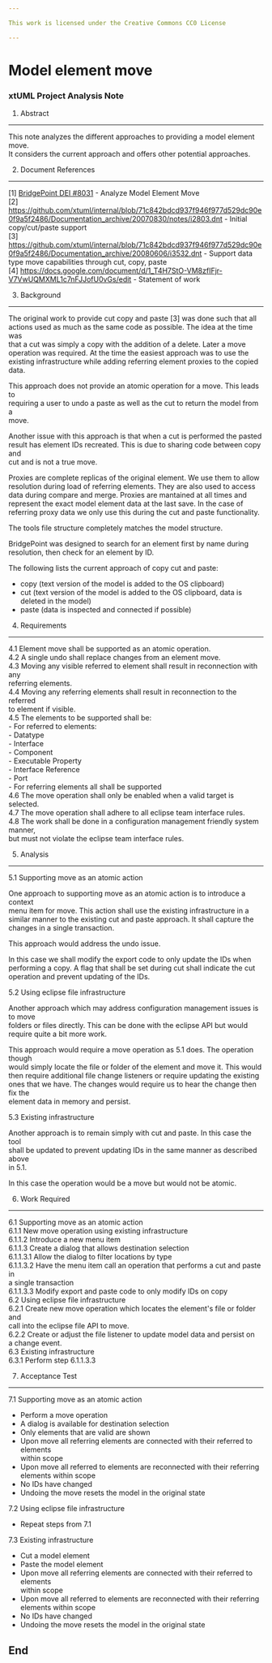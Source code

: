 ```yaml
---

This work is licensed under the Creative Commons CC0 License

---
```


# Model element move
### xtUML Project Analysis Note

1. Abstract   
-----------   
This note analyzes the different approaches to providing a model element move.   
It considers the current approach and offers other potential approaches.

2. Document References     
----------------------   
[1] [BridgePoint DEI #8031](https://support.onefact.net/redmine/issues/8031) - Analyze Model Element Move    
[2] https://github.com/xtuml/internal/blob/71c842bdcd937f946f977d529dc90e0f9a5f2486/Documentation_archive/20070830/notes/i2803.dnt - Initial copy/cut/paste support   
[3] https://github.com/xtuml/internal/blob/71c842bdcd937f946f977d529dc90e0f9a5f2486/Documentation_archive/20080606/i3532.dnt - Support data type move capabilities through cut, copy, paste   
[4] https://docs.google.com/document/d/1_T4H7StO-VM8zfIFjr-V7VwUQMXML1c7nFJJofU0vGs/edit - Statement of work   


3. Background   
-------------     
The original work to provide cut copy and paste [3] was done such that all   
actions used as much as the same code as possible.  The idea at the time was   
that a cut was simply a copy with the addition of a delete.  Later a move   
operation was required.  At the time the easiest approach was to use the   
existing infrastructure while adding referring element proxies to the copied   
data.      

This approach does not provide an atomic operation for a move.  This leads to   
requiring a user to undo a paste as well as the cut to return the model from a   
move.   

Another issue with this approach is that when a cut is performed the pasted   
result has element IDs recreated.  This is due to sharing code between copy and   
cut and is not a true move.   

Proxies are complete replicas of the original element.  We use them to allow   
resolution during load of referring elements.  They are also used to access   
data during compare and merge.  Proxies are mantained at all times and   
represent the exact model element data at the last save.  In the case of   
referring proxy data we only use this during the cut and paste functionality.   

The tools file structure completely matches the model structure.   

BridgePoint was designed to search for an element first by name during   
resolution, then check for an element by ID.   

The following lists the current approach of copy cut and paste:   

- copy (text version of the model is added to the OS clipboard)   
- cut (text version of the model is added to the OS clipboard, data is   
  deleted in the model)
- paste (data is inspected and connected if possible)   

4. Requirements   
---------------   
4.1 Element move shall be supported as an atomic operation.  
4.2 A single undo shall replace changes from an element move.    
4.3 Moving any visible referred to element shall result in reconnection with any   
    referring elements.  
4.4 Moving any referring elements shall result in reconnection to the referred   
    to element if visible.  
4.5 The elements to be supported shall be:   
    - For referred to elements:    
      - Datatype   
      - Interface   
      - Component   
      - Executable Property   
      - Interface Reference   
      - Port   
    - For referring elements all shall be supported       
4.6 The move operation shall only be enabled when a valid target is selected.   
4.7 The move operation shall adhere to all eclipse team interface rules.   
4.8 The work shall be done in a configuration management friendly system manner,   
    but must not violate the eclipse team interface rules.   

5. Analysis   
-----------   
5.1 Supporting move as an atomic action  

One approach to supporting move as an atomic action is to introduce a context   
menu item for move.  This action shall use the existing infrastructure in a   
similar manner to the existing cut and paste approach.  It shall capture the   
changes in a single transaction.   

This approach would address the undo issue.   

In this case we shall modify the export code to only update the IDs when   
performing a copy.  A flag that shall be set during cut shall indicate the cut
operation and prevent updating of the IDs.   

5.2 Using eclipse file infrastructure   

Another approach which may address configuration management issues is to move   
folders or files directly.  This can be done with the eclipse API but would   
require quite a bit more work.   

This approach would require a move operation as 5.1 does.  The operation though   
would simply locate the file or folder of the element and move it.  This would   
then require additional file change listeners or require updating the existing   
ones that we have.  The changes would require us to hear the change then fix the   
element data in memory and persist.   

5.3 Existing infrastructure  

Another approach is to remain simply with cut and paste.  In this case the tool   
shall be updated to prevent updating IDs in the same manner as described above    
in 5.1.   

In this case the operation would be a move but would not be atomic.   

6. Work Required   
----------------   
6.1 Supporting move as an atomic action   
6.1.1 New move operation using existing infrastructure   
6.1.1.2 Introduce a new menu item   
6.1.1.3 Create a dialog that allows destination selection    
6.1.1.3.1 Allow the dialog to filter locations by type   
6.1.1.3.2 Have the menu item call an operation that performs a cut and paste in   
          a single transaction    
6.1.1.3.3 Modify export and paste code to only modify IDs on copy   
6.2 Using eclipse file infrastructure   
6.2.1 Create new move operation which locates the element's file or folder and   
      call into the eclipse file API to move.    
6.2.2 Create or adjust the file listener to update model data and persist on   
      a change event.    
6.3 Existing infrastructure   
6.3.1 Perform step 6.1.1.3.3   

7. Acceptance Test   
------------------   
7.1 Supporting move as an atomic action   

- Perform a move operation   
- A dialog is available for destination selection   
- Only elements that are valid are shown      
- Upon move all referring elements are connected with their referred to elements   
  within scope   
- Upon move all referred to elements are reconnected with their referring    
  elements within scope   
- No IDs have changed
- Undoing the move resets the model in the original state   

7.2 Using eclipse file infrastructure   

- Repeat steps from 7.1   

7.3 Existing infrastructure   

- Cut a model element    
- Paste the model element   
- Upon move all referring elements are connected with their referred to elements   
  within scope   
- Upon move all referred to elements are reconnected with their referring    
  elements within scope   
- No IDs have changed   
- Undoing the move resets the model in the original state   

End
---
